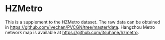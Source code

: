 # HZMetro
This is a supplement to the HZMetro dataset. 
The raw data can be obtained in https://github.com/ivechan/PVCGN/tree/master/data. 
Hangzhou Metro network map is available at https://github.com/itsuhane/hzmetro.
